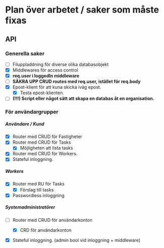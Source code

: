 # Plan över arbetet / saker som måste fixas

## API
### Generella saker
- [ ] Filuppladdning för diverse olika databasobjekt
- [x] Middlewares för access control
- [x] **req.user i loggedIn middleware**
- [ ] **SÄKRA UPP CRUD routes med req.user, istället för req.body**
- [x] Epost-klient för att kuna skicka iväg epost.
    - [x] Testa epost-klienten. 
- [ ] **(!!!) Script eller något sätt att skapa en databas åt en organisation.**

### För användargrupper
##### Användare / Kund

- [x] Router med CRUD för Fastigheter
- [x] Router med CRUD för Tasks
    - [x] Möjligheten att lista tasks
- [x] Router med CRUD för Workers.
- [x] Stateful inloggning.

##### Workers
- [x] Router med RU för Tasks
    - [x] Förslag till tasks
- [x] Passwordless inloggning

##### Systemadministratörer
- [ ] Router med CRUD för användarkonton
    - [x] CRD för användarkonton
- [x] Stateful inloggning. (admin bool vid inloggning + middleware)

